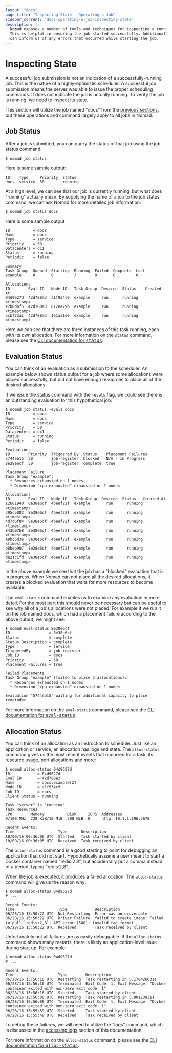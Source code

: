 ```yaml
---
layout: "docs"
page_title: "Inspecting State - Operating a Job"
sidebar_current: "docs-operating-a-job-inspecting-state"
description: |-
  Nomad exposes a number of tools and techniques for inspecting a running job.
  This is helpful in ensuring the job started successfully. Additionally, it
  can inform us of any errors that occurred while starting the job.
---
```


# Inspecting State

A successful job submission is not an indication of a successfully-running job.
This is the nature of a highly-optimistic scheduler. A successful job submission
means the server was able to issue the proper scheduling commands. It does not
indicate the job is actually running. To verify the job is running, we need to
inspect its state.

This section will utilize the job named "docs" from the [previous
sections](/docs/operating-a-job/submitting-jobs.html), but these operations
and command largely apply to all jobs in Nomad.

## Job Status

After a job is submitted, you can query the status of that job using the job
status command:

```shell
$ nomad job status
```

Here is some sample output:

```text
ID    Type     Priority  Status
docs  service  50        running
```

At a high level, we can see that our job is currently running, but what does
"running" actually mean. By supplying the name of a job to the job status
command, we can ask Nomad for more detailed job information:

```shell
$ nomad job status docs
```

Here is some sample output

```text
ID          = docs
Name        = docs
Type        = service
Priority    = 50
Datacenters = dc1
Status      = running
Periodic    = false

Summary
Task Group  Queued  Starting  Running  Failed  Complete  Lost
example     0       0         3        0       0         0

Allocations
ID        Eval ID   Node ID   Task Group  Desired  Status    Created At
04d9627d  42d788a3  a1f934c9  example     run      running   <timestamp>
e7b8d4f5  42d788a3  012ea79b  example     run      running   <timestamp>
5cbf23a1  42d788a3  1e1aa1e0  example     run      running   <timestamp>
```

Here we can see that there are three instances of this task running, each with
its own allocation. For more information on the `status` command, please see the
[CLI documentation for <tt>status</tt>](/docs/commands/status.html).

## Evaluation Status

You can think of an evaluation as a submission to the scheduler. An example
below shows status output for a job where some allocations were placed
successfully, but did not have enough resources to place all of the desired
allocations.

If we issue the status command with the `-evals` flag, we could see there is an
outstanding evaluation for this hypothetical job:

```text
$ nomad job status -evals docs
ID          = docs
Name        = docs
Type        = service
Priority    = 50
Datacenters = dc1
Status      = running
Periodic    = false

Evaluations
ID        Priority  Triggered By  Status    Placement Failures
5744eb15  50        job-register  blocked   N/A - In Progress
8e38e6cf  50        job-register  complete  true

Placement Failure
Task Group "example":
  * Resources exhausted on 1 nodes
  * Dimension "cpu exhausted" exhausted on 1 nodes

Allocations
ID        Eval ID   Node ID   Task Group  Desired  Status   Created At
12681940  8e38e6cf  4beef22f  example       run      running  <timestamp>
395c5882  8e38e6cf  4beef22f  example       run      running  <timestamp>
4d7c6f84  8e38e6cf  4beef22f  example       run      running  <timestamp>
843b07b8  8e38e6cf  4beef22f  example       run      running  <timestamp>
a8bc6d3e  8e38e6cf  4beef22f  example       run      running  <timestamp>
b0beb907  8e38e6cf  4beef22f  example       run      running  <timestamp>
da21c1fd  8e38e6cf  4beef22f  example       run      running  <timestamp>
```

In the above example we see that the job has a "blocked" evaluation that is in
progress. When Nomad can not place all the desired allocations, it creates a
blocked evaluation that waits for more resources to become available.

The `eval-status` command enables us to examine any evaluation in more detail.
For the most part this should never be necessary but can be useful to see why
all of a job's allocations were not placed. For example if we run it on the job
named docs, which had a placement failure according to the above output, we
might see:

```text
$ nomad eval-status 8e38e6cf
ID                 = 8e38e6cf
Status             = complete
Status Description = complete
Type               = service
TriggeredBy        = job-register
Job ID             = docs
Priority           = 50
Placement Failures = true

Failed Placements
Task Group "example" (failed to place 3 allocations):
  * Resources exhausted on 1 nodes
  * Dimension "cpu exhausted" exhausted on 1 nodes

Evaluation "5744eb15" waiting for additional capacity to place remainder
```

For more information on the `eval-status` command, please see the [CLI documentation for <tt>eval-status</tt>](/docs/commands/eval-status.html).

## Allocation Status

You can think of an allocation as an instruction to schedule. Just like an
application or service, an allocation has logs and state. The `alloc-status`
command gives us the most recent events that occurred for a task, its resource
usage, port allocations and more:

```text
$ nomad alloc-status 04d9627d
ID            = 04d9627d
Eval ID       = 42d788a3
Name          = docs.example[2]
Node ID       = a1f934c9
Job ID        = docs
Client Status = running

Task "server" is "running"
Task Resources
CPU        Memory          Disk     IOPS  Addresses
0/100 MHz  728 KiB/10 MiB  300 MiB  0     http: 10.1.1.196:5678

Recent Events:
Time                   Type      Description
10/09/16 00:36:06 UTC  Started   Task started by client
10/09/16 00:36:05 UTC  Received  Task received by client
```

The `alloc-status` command is a good starting to point for debugging an
application that did not start. Hypothetically assume a user meant to start a
Docker container named "redis:2.8", but accidentally put a comma instead of a
period, typing "redis:2,8".

When the job is executed, it produces a failed allocation. The `alloc-status`
command will give us the reason why:

```text
$ nomad alloc-status 04d9627d
# ...

Recent Events:
Time                   Type            Description
06/28/16 15:50:22 UTC  Not Restarting  Error was unrecoverable
06/28/16 15:50:22 UTC  Driver Failure  failed to create image: Failed to pull `redis:2,8`: API error (500): invalid tag format
06/28/16 15:50:22 UTC  Received        Task received by client
```

Unfortunately not all failures are as easily debuggable. If the `alloc-status`
command shows many restarts, there is likely an application-level issue during
start up. For example:

```
$ nomad alloc-status 04d9627d
# ...

Recent Events:
Time                   Type        Description
06/28/16 15:56:16 UTC  Restarting  Task restarting in 5.178426031s
06/28/16 15:56:16 UTC  Terminated  Exit Code: 1, Exit Message: "Docker container exited with non-zero exit code: 1"
06/28/16 15:56:16 UTC  Started     Task started by client
06/28/16 15:56:00 UTC  Restarting  Task restarting in 5.00123931s
06/28/16 15:56:00 UTC  Terminated  Exit Code: 1, Exit Message: "Docker container exited with non-zero exit code: 1"
06/28/16 15:55:59 UTC  Started     Task started by client
06/28/16 15:55:48 UTC  Received    Task received by client
```

To debug these failures, we will need to utilize the "logs" command, which is
discussed in the [accessing logs](/docs/operating-a-job/accessing-logs.html)
section of this documentation.

For more information on the `alloc-status` command, please see the [CLI
documentation for <tt>alloc-status</tt>](/docs/commands/alloc-status.html).
